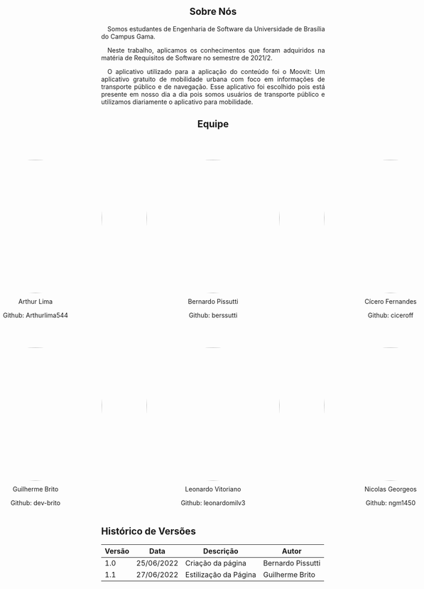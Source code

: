 <style>
    .equipe {
  display: flex;
  flex-direction: column;
}
.foto_membro {
    border-radius: 50%;
  width: 300px;
  padding: 50px 50px 10px 50px;
  transition: 0.25s;
}
.foto_membro_3 {
  display: flex;
  justify-content: center;
}

.foto_texto {
  display: flex;
  justify-content: center;
  flex-direction: column;
}

</style>
<section>
<h1 style="text-align: center">Sobre Nós</h1>
    <p style="text-align: justify">&emsp;Somos estudantes de Engenharia de Software da Universidade de Brasília do Campus Gama.</p>
    <p style="text-align: justify">&emsp;Neste trabalho, aplicamos os conhecimentos que foram adquiridos na matéria de Requisitos de Software no semestre de 2021/2.</p>
    <p style="text-align: justify">
    &emsp;O aplicativo utilizado para a aplicação do conteúdo foi o Moovit: Um aplicativo gratuito de mobilidade urbana com foco em informações de transporte público e de navegação. Esse aplicativo foi escolhido pois está presente em nosso dia a dia pois somos usuários de transporte público e utilizamos diariamente o aplicativo para mobilidade.
    </p>
</section>
<section>
    <h1 style="text-align: center">Equipe</h1>
    <div class="equipe">
      <div class="foto_membro_3">
        <div class="foto_texto">
          <div style="display:flex;justify-content: center">
            <img class="foto_membro" src="_media/arthur.jpg">
          </div>
          <p style="text-align:center; margin:0">Arthur Lima</p>
          <p style="text-align:center">Github: Arthurlima544</p>
        </div>
        <div class="foto_texto">
          <div style="display:flex;justify-content: center">
            <img class="foto_membro" src="_media/bernardo.jpg">
          </div>
          <p style="text-align:center;margin:0">Bernardo Pissutti</p>
          <p style="text-align:center">Github: berssutti</p>
        </div>
    <div class="foto_texto">
          <div style="display:flex;justify-content: center">
            <img class="foto_membro" src="_media/cicero.jpg">
          </div>
          <p style="text-align:center;margin:0">Cícero Fernandes</p>
          <p style="text-align:center">Github: ciceroff</p>
        </div>
      </div>
      <div class="foto_membro_3">
        <div class="foto_texto">
          <div style="display:flex;justify-content: center">
            <img class="foto_membro" src="_media/guilherme.jpg">
          </div>
          <p style="text-align:center;margin:0">Guilherme Brito</p>
          <p style="text-align:center">Github: dev-brito</p>
        </div>
    <div class="foto_texto">
          <div style="display:flex;justify-content: center">
            <img class="foto_membro" src="_media/leonardo.jpg">
          </div>
          <p style="text-align:center;margin:0">Leonardo Vitoriano</p>
        <p style="text-align:center">Github: leonardomilv3</p>
        </div>
        <div class="foto_texto">
          <div style="display:flex;justify-content: center">
            <img class="foto_membro" src="_media/nicolas.jpg">
          </div>
          <p style="text-align:center;margin:0">Nicolas Georgeos</p>
          <p style="text-align:center">Github: ngm1450</p>
        </div>
      </div>
    </div>
</section>

## Histórico de Versões

| Versão | Data       | Descrição         | Autor             |
|--------|------------|-------------------|-------------------|
| 1.0    | 25/06/2022 | Criação da página | Bernardo Pissutti |
| 1.1    | 27/06/2022 | Estilização da Página | Guilherme Brito |


